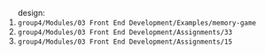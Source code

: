 <ol>design:
<li><code>group4/Modules/03 Front End Development/Examples/memory-game</code></li>
<li><code>group4/Modules/03 Front End Development/Assignments/33</code></li>
<li><code>group4/Modules/03 Front End Development/Assignments/15</code></li>
</ol>